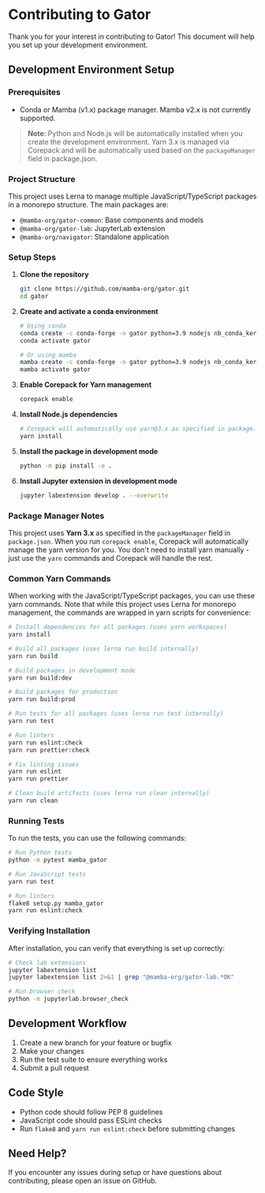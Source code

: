 # Contributing to Gator

Thank you for your interest in contributing to Gator! This document will help you set up your development environment.

## Development Environment Setup

### Prerequisites

- Conda or Mamba (v1.x) package manager. Mamba v2.x is not currently supported.

> **Note**: Python and Node.js will be automatically installed when you create the development environment. Yarn 3.x is managed via Corepack and will be automatically used based on the `packageManager` field in package.json.

### Project Structure

This project uses Lerna to manage multiple JavaScript/TypeScript packages in a monorepo structure. The main packages are:
- `@mamba-org/gator-common`: Base components and models
- `@mamba-org/gator-lab`: JupyterLab extension
- `@mamba-org/navigator`: Standalone application

### Setup Steps

1. **Clone the repository**
   ```bash
   git clone https://github.com/mamba-org/gator.git
   cd gator
   ```

2. **Create and activate a conda environment**
   ```bash
   # Using conda
   conda create -c conda-forge -n gator python=3.9 nodejs nb_conda_kernels
   conda activate gator

   # Or using mamba
   mamba create -c conda-forge -n gator python=3.9 nodejs nb_conda_kernels
   mamba activate gator
   ```

3. **Enable Corepack for Yarn management**
   ```bash
   corepack enable
   ```

4. **Install Node.js dependencies**
   ```bash
   # Corepack will automatically use yarn@3.x as specified in package.json
   yarn install
   ```

5. **Install the package in development mode**
   ```bash
   python -m pip install -e .
   ```

6. **Install Jupyter extension in development mode**
   ```bash
   jupyter labextension develop . --overwrite
   ```

### Package Manager Notes

This project uses **Yarn 3.x** as specified in the `packageManager` field in `package.json`. When you run `corepack enable`, Corepack will automatically manage the yarn version for you. You don't need to install yarn manually - just use the `yarn` commands and Corepack will handle the rest.

### Common Yarn Commands

When working with the JavaScript/TypeScript packages, you can use these yarn commands. Note that while this project uses Lerna for monorepo management, the commands are wrapped in yarn scripts for convenience:

```bash
# Install dependencies for all packages (uses yarn workspaces)
yarn install

# Build all packages (uses lerna run build internally)
yarn run build

# Build packages in development mode
yarn run build:dev

# Build packages for production
yarn run build:prod

# Run tests for all packages (uses lerna run test internally)
yarn run test

# Run linters
yarn run eslint:check
yarn run prettier:check

# Fix linting issues
yarn run eslint
yarn run prettier

# Clean build artifacts (uses lerna run clean internally)
yarn run clean
```

### Running Tests

To run the tests, you can use the following commands:

```bash
# Run Python tests
python -m pytest mamba_gator

# Run JavaScript tests
yarn run test

# Run linters
flake8 setup.py mamba_gator
yarn run eslint:check
```

### Verifying Installation

After installation, you can verify that everything is set up correctly:

```bash
# Check lab extensions
jupyter labextension list
jupyter labextension list 2>&1 | grep "@mamba-org/gator-lab.*OK"

# Run browser check
python -m jupyterlab.browser_check
```

## Development Workflow

1. Create a new branch for your feature or bugfix
2. Make your changes
3. Run the test suite to ensure everything works
4. Submit a pull request

## Code Style

- Python code should follow PEP 8 guidelines
- JavaScript code should pass ESLint checks
- Run `flake8` and `yarn run eslint:check` before submitting changes

## Need Help?

If you encounter any issues during setup or have questions about contributing, please open an issue on GitHub. 
